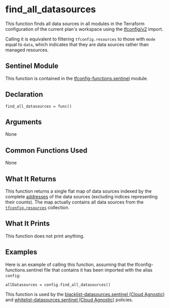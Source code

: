 # find_all_datasources
This function finds all data sources in all modules in the Terraform configuration of the current plan's workspace using the [tfconfig/v2](https://www.terraform.io/docs/cloud/sentinel/import/tfconfig-v2.html) import.

Calling it is equivalent to filtering `tfconfig.resources` to those with `mode` equal to `data`, which indicates that they are data sources rather than managed resources.

## Sentinel Module
This function is contained in the [tfconfig-functions.sentinel](../../tfconfig-functions.sentinel) module.

## Declaration
`find_all_datasources = func()`

## Arguments
None

## Common Functions Used
None

## What It Returns
This function returns a single flat map of data sources indexed by the complete [addresses](https://www.terraform.io/docs/internals/resource-addressing.html) of the data sources (excluding indices representing their counts). The map actually contains all data sources from the [`tfconfig.resources`](https://www.terraform.io/docs/cloud/sentinel/import/tfconfig-v2.html#the-resources-collection) collection.

## What It Prints
This function does not print anything.

## Examples
Here is an example of calling this function, assuming that the tfconfig-functions.sentinel file that contains it has been imported with the alias `config`:
```
allDatasources = config.find_all_datasources()
```

This function is used by the [blacklist-datasources.sentinel (Cloud Agnostic)](../../../cloud-agnostic/blacklist-datasources.sentinel) and [whitelist-datasources.sentinel (Cloud Agnostic)](../../../cloud-agnostic/whitelist-datasources.sentinel) policies.
